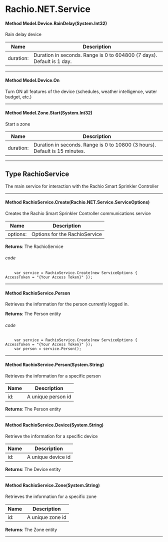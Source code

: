# Rachio.NET.Service #

#### Method Model.Device.RainDelay(System.Int32)

 Rain delay device 

|Name | Description |
|-----|------|
|duration: |Duration in seconds. Range is 0 to 604800 (7 days). Default is 1 day.|


---
#### Method Model.Device.On

 Turn ON all features of the device (schedules, weather intelligence, water budget, etc.) 



---
#### Method Model.Zone.Start(System.Int32)

 Start a zone 

|Name | Description |
|-----|------|
|duration: |Duration in seconds. Range is 0 to 10800 (3 hours). Default is 15 minutes.|


---
## Type RachioService

 The main service for interaction with the Rachio Smart Sprinkler Controller 



---
#### Method RachioService.Create(Rachio.NET.Service.ServiceOptions)

 Creates the Rachio Smart Sprinkler Controller communications service 

|Name | Description |
|-----|------|
|options: |Options for the RachioService|
**Returns**: The RachioService



######  code

```
    var service = RachioService.Create(new ServiceOptions { AccessToken = "{Your Access Token}" });
```



---
#### Method RachioService.Person

 Retrieves the information for the person currently logged in. 

**Returns**: The Person entity



######  code

```
    var service = RachioService.Create(new ServiceOptions { AccessToken = "{Your Access Token}" });
    var person = service.Person();
```



---
#### Method RachioService.Person(System.String)

 Retrieves the information for a specific person 

|Name | Description |
|-----|------|
|id: |A unique person id|
**Returns**: The Person entity



---
#### Method RachioService.Device(System.String)

 Retrieve the information for a specific device 

|Name | Description |
|-----|------|
|id: |A unique device id|
**Returns**: The Device entity



---
#### Method RachioService.Zone(System.String)

 Retrieves the information for a specific zone 

|Name | Description |
|-----|------|
|id: |A unique zone id|
**Returns**: The Zone entity



---


